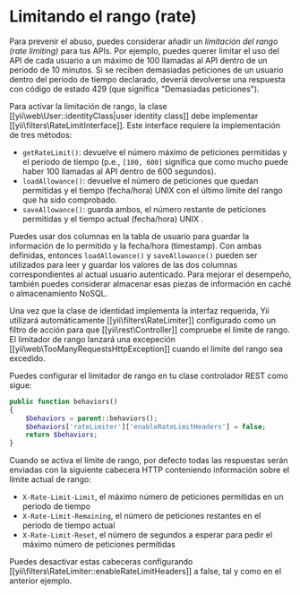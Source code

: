 Limitando el rango (rate)
=========================

Para prevenir el abuso, puedes considerar añadir un *límitación del rango (rate limiting)* para tus APIs. Por ejemplo,
puedes querer limitar el uso del API de cada usuario a un máximo de 100 llamadas al API dentro de un periodo de 10 minutos.
Si se reciben demasiadas peticiones de un usuario dentro del periodo de tiempo declarado, deveríá devolverse una respuesta con código de estado 429 (que significa "Demasiadas peticiones").

Para activar la limitación de rango, la clase [[yii\web\User::identityClass|user identity class]] debe implementar [[yii\filters\RateLimitInterface]].
Este interface requiere la implementación de tres métodos:

* `getRateLimit()`: devuelve el número máximo de peticiones permitidas y el periodo de tiempo (p.e., `[100, 600]` significa que como mucho puede haber 100 llamadas al API dentro de 600 segundos).
* `loadAllowance()`: devuelve el número de peticiones que quedan permitidas y el tiempo (fecha/hora) UNIX
  con el último límite del rango que ha sido comprobado.
* `saveAllowance()`: guarda ambos, el número restante de peticiones permitidas y el tiempo actual (fecha/hora) UNIX .

Puedes usar dos columnas en la tabla de usuario para guardar la información de lo permitido y la fecha/hora (timestamp). Con ambas definidas,
entonces `loadAllowance()` y `saveAllowance()` pueden ser utilizados para leer y guardar los valores de las dos columnas correspondientes al actual usuario autenticado.
Para mejorar el desempeño, también puedes considerar almacenar esas piezas de información en caché o almacenamiento NoSQL.

Una vez que la clase de identidad implementa la interfaz requerida, Yii utilizará automáticamente [[yii\filters\RateLimiter]]
configurado como un filtro de acción para que [[yii\rest\Controller]] compruebe el límite de rango. El limitador de rango
lanzará una excepeción [[yii\web\TooManyRequestsHttpException]] cuando el límite del rango sea excedido.

Puedes configurar el limitador de rango
en tu clase controlador REST como sigue:

```php
public function behaviors()
{
    $behaviors = parent::behaviors();
    $behaviors['rateLimiter']['enableRateLimitHeaders'] = false;
    return $behaviors;
}
```

Cuando se activa el límite de rango, por defecto todas las respuestas serán enviadas con la siguiente cabecera HTTP conteniendo
información sobre el límite actual de rango:

* `X-Rate-Limit-Limit`, el máximo número de peticiones permitidas en un periodo de tiempo
* `X-Rate-Limit-Remaining`, el número de peticiones restantes en el periodo de tiempo actual
* `X-Rate-Limit-Reset`, el número de segundos a esperar para pedir el máximo número de peticiones permitidas

Puedes desactivar estas cabeceras configurando [[yii\filters\RateLimiter::enableRateLimitHeaders]] a false,
tal y como en el anterior ejemplo.
